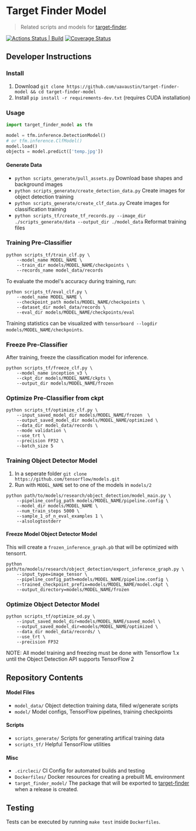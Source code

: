 # Target Finder Model

> Related scripts and models for [target-finder](https://github.com/uavaustin/target-finder).

[![Actions Status | Build](https://github.com/uavaustin/target-finder-model/workflows/build/badge.svg)](https://github.com/uavaustin/target-finder-model/actions)
[![Coverage Status](https://coveralls.io/repos/github/uavaustin/target-finder-model/badge.svg?branch=master)](https://coveralls.io/github/uavaustin/target-finder-model?branch=master)

## Developer Instructions

### Install
1. Download `git clone https://github.com/uavaustin/target-finder-model && cd target-finder-model`
2. Install `pip install -r requirements-dev.txt` (requires CUDA installation)

### Usage

```python
import target_finder_model as tfm

model = tfm.inference.DetectionModel()
# or tfm.inference.ClfModel()
model.load()
objects = model.predict(['temp.jpg'])
```
#### Generate Data
* `python scripts_generate/pull_assets.py` Download base shapes and background images
* `python scripts_generate/create_detection_data.py` Create images for object detection training 
* `python scripts_generate/create_clf_data.py` Create images for classification training 
* `python scripts_tf/create_tf_records.py --image_dir ./scripts_generate/data --output_dir ./model_data` Reformat training files

### Training Pre-Classifier
```
python scripts_tf/train_clf.py \
    --model_name MODEL_NAME \
    --train_dir models/MODEL_NAME/checkpoints \
    --records_name model_data/records
```
To evaluate the model's accuracy during training, run:
```
python scripts_tf/eval_clf.py \ 
    --model_name MODEL_NAME \
    --checkpoint_path models/MODEL_NAME/checkpoints \
    --dataset_dir model_data/records \
    --eval_dir models/MODEL_NAME/checkpoints/eval

```
Training statistics can be visualized with `tensorboard --logdir models/MODEL_NAME/checkpoints`.

### Freeze Pre-Classifier 
After training, freeze the classification model for inference.
```
python scripts_tf/freeze_clf.py \
    --model_name inception_v3 \
    --ckpt_dir models/MODEL_NAME/ckpts \
    --output_dir models/MODEL_NAME/frozen 
```

### Optimize Pre-Classifier from ckpt
```
python scripts_tf/optimize_clf.py \
    --input_saved_model_dir models/MODEL_NAME/frozen  \
    --output_saved_model_dir models/MODEL_NAME/optimized \
    --data_dir model_data/records \
    --mode validation \
    --use_trt \
    --precision FP32 \
    --batch_size 5
```

### Training Object Detector Model

1. In a seperate folder `git clone https://github.com/tensorflow/models.git`
2. Run with `MODEL_NAME` set to one of the models in `models/2`
```
python path/to/models/research/object_detection/model_main.py \
    --pipeline_config_path models/MODEL_NAME/pipeline.config \
    --model_dir models/MODEL_NAME \
    --num_train_steps 5000 \
    --sample_1_of_n_eval_examples 1 \
    --alsologtostderr
```
#### Freeze Model Object Detector Model
This will create a `frozen_inference_graph.pb` that will be optimized with tensorrt.
```
python path/to/models/research/object_detection/export_inference_graph.py \
    --input_type=image_tensor \
    --pipeline_config_path=models/MODEL_NAME/pipeline.config \
    --trained_checkpoint_prefix=models/MODEL_NAME/model.ckpt \
    --output_directory=models/MODEL_NAME/frozen
```
### Optimize Object Detector Model
```
python scripts_tf/optimize_od.py \
    --input_saved_model_dir=models/MODEL_NAME/saved_model \
    --output_saved_model_dir=models/MODEL_NAME/optimized \
    --data_dir model_data/records/ \
    --use_trt \
    --precision FP32
```
NOTE: All model training and freezing must be done with Tensorflow 1.x until the Object Detection API supports TensorFlow 2

## Repository Contents

#### Model Files
* `model_data/` Object detection training data, filled w/generate scripts
* `model/` Model configs, TensorFlow pipelines, training checkpoints

#### Scripts
* `scripts_generate/` Scripts for generating artifical training data
* `scripts_tf/` Helpful TensorFlow utilities

#### Misc
* `.circleci/` CI Config for automated builds and testing
* `Dockerfiles/` Docker resources for creating a prebuilt ML environment
* `target_finder_model/` The package that will be exported to [target-finder](https://github.com/uavaustin/target-finder) when a release is created.

## Testing
Tests can be executed by running `make test` inside `Dockerfiles`.
